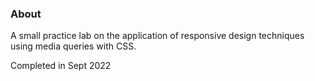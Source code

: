### About
A small practice lab on the application of responsive design techniques using media queries with CSS. 

Completed in Sept 2022